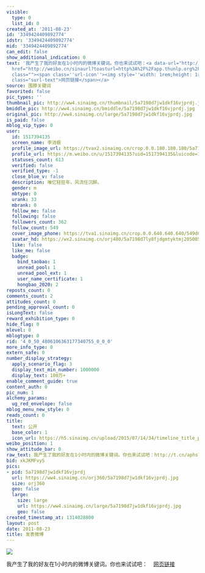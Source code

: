 ```yaml
---
visible:
  type: 0
  list_id: 0
created_at: '2011-08-23'
id: '3349424409892774'
idstr: '3349424409892774'
mid: '3349424409892774'
can_edit: false
show_additional_indication: 0
text: '我产生了我的好友在1小时内的微博关键词。你也来试试吧：<a data-url="http://t.cn/aphsT7" target="_blank"
  href="http://weibo.cn/sinaurl?toasturl=http%3A%2F%2Fapp.thunlp.org%2Fweibo%2Findex.jsp&luicode=10000011&lfid=2304131517394135_-_WEIBO_SECOND_PROFILE_WEIBO"
  class=""><span class=''url-icon''><img style=''width: 1rem;height: 1rem'' src=''//h5.sinaimg.cn/upload/2015/09/25/3/timeline_card_small_web_default.png''></span><span
  class="surl-text">网页链接</span></a> '
source: 围脖关键词
favorited: false
pic_types: ''
thumbnail_pic: http://ww4.sinaimg.cn/thumbnail/5a7198d7jw1dkf16vjprdj.jpg
bmiddle_pic: http://ww4.sinaimg.cn/bmiddle/5a7198d7jw1dkf16vjprdj.jpg
original_pic: http://ww4.sinaimg.cn/large/5a7198d7jw1dkf16vjprdj.jpg
is_paid: false
mblog_vip_type: 0
user:
  id: 1517394135
  screen_name: 李消极
  profile_image_url: https://tvax2.sinaimg.cn/crop.0.0.180.180.180/5a7198d7ly8fjdgmtyktmj20500500so.jpg?KID=imgbed,tva&Expires=1606399911&ssig=4TBs6%2FziDE
  profile_url: https://m.weibo.cn/u/1517394135?uid=1517394135&luicode=10000011&lfid=2304131517394135_-_WEIBO_SECOND_PROFILE_WEIBO
  statuses_count: 613
  verified: false
  verified_type: -1
  close_blue_v: false
  description: 唯忆轻狂年，风流任沉醉。
  gender: m
  mbtype: 0
  urank: 33
  mbrank: 0
  follow_me: false
  following: false
  followers_count: 362
  follow_count: 549
  cover_image_phone: https://tva1.sinaimg.cn/crop.0.0.640.640.640/549d0121tw1egm1kjly3jj20hs0hsq4f.jpg
  avatar_hd: https://wx2.sinaimg.cn/orj480/5a7198d7ly8fjdgmtyktmj20500500so.jpg
  like: false
  like_me: false
  badge:
    bind_taobao: 1
    unread_pool: 1
    unread_pool_ext: 1
    user_name_certificate: 1
    hongbao_2020: 2
reposts_count: 0
comments_count: 2
attitudes_count: 0
pending_approval_count: 0
isLongText: false
reward_exhibition_type: 0
hide_flag: 0
mlevel: 0
mblogtype: 0
rid: '4_0_50_4806106363177340755_0_0_0'
more_info_type: 0
extern_safe: 0
number_display_strategy:
  apply_scenario_flag: 3
  display_text_min_number: 1000000
  display_text: 100万+
enable_comment_guide: true
content_auth: 0
pic_num: 1
alchemy_params:
  ug_red_envelope: false
mblog_menu_new_style: 0
reads_count: 0
title:
  text: 公开
  base_color: 1
  icon_url: https://h5.sinaimg.cn/upload/2015/07/14/34/timeline_title_public_default.png
weibo_position: 1
show_attitude_bar: 0
raw_text: 我产生了我的好友在1小时内的微博关键词。你也来试试吧：http://t.cn/aphsT7 ​​​
bid: xkJKMFvyS
pics:
- pid: 5a7198d7jw1dkf16vjprdj
  url: https://ww4.sinaimg.cn/orj360/5a7198d7jw1dkf16vjprdj.jpg
  size: orj360
  geo: false
  large:
    size: large
    url: https://ww4.sinaimg.cn/large/5a7198d7jw1dkf16vjprdj.jpg
    geo: false
created_timestamp_at: 1314028800
layout: post
date: 2011-08-23
title: 发表微博
---
```


![](http://ww4.sinaimg.cn/large/5a7198d7jw1dkf16vjprdj.jpg)

我产生了我的好友在1小时内的微博关键词。你也来试试吧：<a data-url="http://t.cn/aphsT7" target="_blank" href="http://weibo.cn/sinaurl?toasturl=http%3A%2F%2Fapp.thunlp.org%2Fweibo%2Findex.jsp&luicode=10000011&lfid=2304131517394135_-_WEIBO_SECOND_PROFILE_WEIBO" class=""><span class='url-icon'><img style='width: 1rem;height: 1rem' src='//h5.sinaimg.cn/upload/2015/09/25/3/timeline_card_small_web_default.png'></span><span class="surl-text">网页链接</span></a> 


